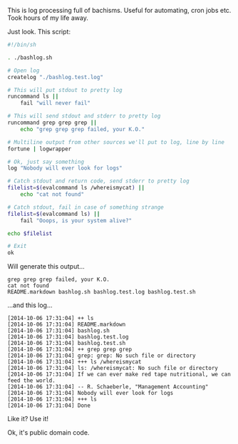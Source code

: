 This is log processing full of bachisms. Useful for automating, cron jobs etc. Took hours of my life away.

Just look. This script:

```bash
#!/bin/sh

. ./bashlog.sh

# Open log
createlog "./bashlog.test.log"

# This will put stdout to pretty log
runcommand ls ||
    fail "will never fail"

# This will send stdout and stderr to pretty log
runcommand grep grep grep ||
    echo "grep grep grep failed, your K.O."

# Multiline output from other sources we'll put to log, line by line
fortune | logwrapper

# Ok, just say something
log "Nobody will ever look for logs"

# Catch stdout and return code, send stderr to pretty log
filelist=$(evalcommand ls /whereismycat) ||
    echo "cat not found"

# Catch stdout, fail in case of something strange
filelist=$(evalcommand ls) ||
    fail "Ooops, is your system alive?"

echo $filelist

# Exit
ok
```

Will generate this output...

```
grep grep grep failed, your K.O.
cat not found
README.markdown bashlog.sh bashlog.test.log bashlog.test.sh

```

...and this log...


```
[2014-10-06 17:31:04] ++ ls
[2014-10-06 17:31:04] README.markdown
[2014-10-06 17:31:04] bashlog.sh
[2014-10-06 17:31:04] bashlog.test.log
[2014-10-06 17:31:04] bashlog.test.sh
[2014-10-06 17:31:04] ++ grep grep grep
[2014-10-06 17:31:04] grep: grep: No such file or directory
[2014-10-06 17:31:04] +++ ls /whereismycat
[2014-10-06 17:31:04] ls: /whereismycat: No such file or directory
[2014-10-06 17:31:04] If we can ever make red tape nutritional, we can feed the world.
[2014-10-06 17:31:04] -- R. Schaeberle, "Management Accounting"
[2014-10-06 17:31:04] Nobody will ever look for logs
[2014-10-06 17:31:04] +++ ls
[2014-10-06 17:31:04] Done

```

Like it? Use it!

Ok, it's public domain code.
